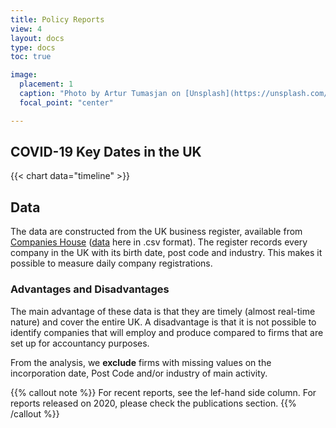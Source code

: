 ```yaml
---
title: Policy Reports
view: 4
layout: docs
type: docs
toc: true

image:
  placement: 1
  caption: "Photo by Artur Tumasjan on [Unsplash](https://unsplash.com/s/photos/report-uk?utm_source=unsplash&utm_medium=referral&utm_content=creditCopyText)"
  focal_point: "center"

---
```


## <i class="far fa-calendar-alt   "></i>   COVID-19 Key Dates in the UK

{{< chart data="timeline" >}}


## <i class="fas fa-database  "></i>   Data
The data are constructed from the UK business register, available from [Companies House]( https://www.gov.uk/government/organisations/companies-house) ([data]( http://download.companieshouse.gov.uk/en_output.html) here in .csv format). The register records every company in the UK with its birth date, post code and industry. This makes it possible to measure daily company registrations.

### Advantages and Disadvantages

The main advantage of these data is that they are timely (almost real-time nature) and cover the entire UK. A disadvantage is that it is not possible to identify companies that will employ and produce compared to firms that are set up for accountancy purposes.


From the analysis, we **exclude** firms with missing values on the incorporation date, Post Code and/or industry of main activity.

{{% callout note %}}
For recent reports, see the lef-hand side column.
For reports released on 2020, please check the publications section.
{{% /callout %}}

